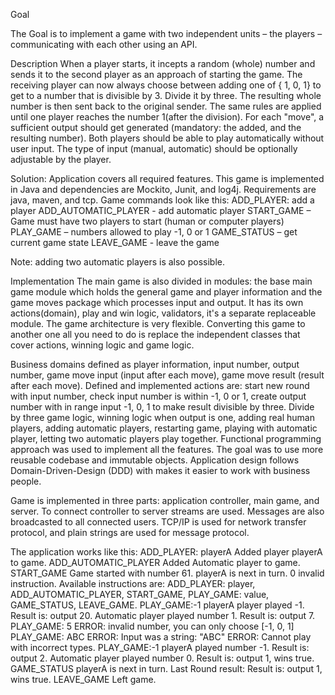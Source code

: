 Goal

The Goal is to implement a game with two independent units – the players –
communicating with each other using an API.

Description
When a player starts, it incepts a random (whole) number and sends it to the second
player as an approach of starting the game. The receiving player can now always choose
between adding one of { 1, 0, 1} to get to a number that is divisible by 3. Divide it by three. The
resulting whole number is then sent back to the original sender.
The same rules are applied until one player reaches the number 1(after the division).
For each "move", a sufficient output should get generated (mandatory: the added, and
the resulting number). 
Both players should be able to play automatically without user input. The
type of input (manual, automatic) should be optionally adjustable by the player.

Solution:
Application covers all required features. 
This game is implemented in Java and dependencies are Mockito, Junit, and log4j. 
Requirements are java, maven, and tcp. 
Game commands look like this:
ADD_PLAYER: add a player
ADD_AUTOMATIC_PLAYER - add automatic player
START_GAME – Game must have two players to start (human or computer players)
PLAY_GAME – numbers allowed to play -1, 0 or 1 
GAME_STATUS – get current game state 
LEAVE_GAME - leave the game

Note: adding two automatic players is also possible.

Implementation
The main game is also divided in modules: the base main game module which holds the general game and player information and the game moves package which processes input and output. It has its own actions(domain), play and win logic, validators, it's a separate replaceable module. 
The game architecture is very flexible. Converting this game to another one all you need to do is replace the independent classes that cover actions, winning logic and game logic.

Business domains defined as player information, input number, output number, game move input (input after each move), game move result (result after each move).
Defined and implemented actions are: start new round with input number, check input number is within -1, 0 or 1, create output number with in range input -1, 0, 1 to make result divisible by three. Divide by three game logic, winning logic when output is one, adding real human players, adding automatic players, restarting game, playing with automatic player, letting two automatic players play together.
Functional programming approach was used to implement all the features. The goal was to use more reusable codebase and immutable objects. Application design follows Domain-Driven-Design (DDD) with makes it easier to work with business people.

Game is implemented in three parts: application controller, main game, and server. To connect controller to server streams are used. Messages are also broadcasted to all connected users. TCP/IP is used for network transfer protocol, and plain strings are used for message protocol.  

The application works like this:
ADD_PLAYER: playerA
Added player playerA to game.
ADD_AUTOMATIC_PLAYER
Added Automatic player to game.
START_GAME
Game started with number 61. playerA is next in turn.
0 
invalid instruction. Available instructions are: ADD_PLAYER: player, ADD_AUTOMATIC_PLAYER, START_GAME, PLAY_GAME: value, GAME_STATUS, LEAVE_GAME.
PLAY_GAME:-1
playerA player played -1. Result is: output 20.
Automatic player played number 1. Result is: output 7.
PLAY_GAME: 5
ERROR: invalid number, you can only choose [-1, 0, 1]
PLAY_GAME: ABC 
ERROR: Input was a string: "ABC"
ERROR: Cannot play with incorrect types.
PLAY_GAME:-1
playerA played number -1. Result is: output 2.
Automatic player played number 0. Result is: output 1, wins true.
GAME_STATUS
playerA is next in turn. Last Round result: Result is: output 1, wins true.
LEAVE_GAME
Left game.

